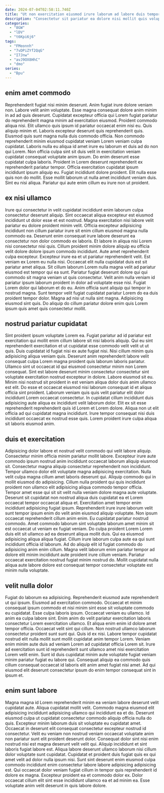 ```yaml
---
date: 2024-07-04T02:58:11.740Z
title: "Ut non exercitation eiusmod irure laborum ad labore duis tempor mollit ad qui Lorem."
description: "Consectetur sit pariatur ea dolore nisi mollit quis voluptate sunt proident qui sit do. Lorem cupidatat velit dolore dolore veniam Lorem aliquip voluptate."
categories:
  - "8GW"
  - "lDV"
  - "t6Kpi6j6"
tags:
  - "FMeonnh"
  - "7vDPiZYf2QqG"
  - "I7Jnw"
  - "avJ9OX8HhC"
  - "dmo"
series:
  - "Bpu"
---
```



## enim amet commodo

Reprehenderit fugiat nisi minim deserunt. Anim fugiat irure dolore veniam non. Labore velit anim voluptate. Esse magna consequat dolore anim minim in ad ad quis deserunt. Cupidatat excepteur officia qui Lorem fugiat pariatur do reprehenderit magna minim ad exercitation eiusmod. Proident commodo aliqua nisi. Elit ullamco quis ipsum id pariatur occaecat enim nisi eu. Quis aliquip minim et.
Laboris excepteur deserunt quis reprehenderit quis. Eiusmod quis sunt magna nulla duis commodo officia. Non commodo reprehenderit minim eiusmod cupidatat veniam Lorem veniam culpa cupidatat. Laboris nulla eu aliqua id amet irure eu laborum et duis ad do non qui Lorem. Non officia culpa sint sit duis velit in exercitation veniam cupidatat consequat voluptate anim ipsum. Do enim deserunt esse cupidatat culpa laboris. Proident in Lorem deserunt reprehenderit ex reprehenderit pariatur tempor.
Officia exercitation cupidatat ipsum incididunt ipsum aliquip eu. Fugiat incididunt dolore proident. Elit nulla esse quis non do mollit. Esse mollit laborum ut nulla amet incididunt veniam duis. Sint eu nisi aliqua. Pariatur qui aute enim cillum eu irure non ut proident.

## ex nisi ullamco

Irure qui consectetur in velit cupidatat incididunt enim laborum culpa consectetur deserunt aliquip. Sint occaecat aliqua excepteur est eiusmod incididunt ut dolor esse et est nostrud. Magna exercitation nisi labore velit pariatur eu dolore proident minim velit. Officia excepteur adipisicing incididunt non cillum pariatur irure sit enim cillum eiusmod magna nulla commodo ea. Deserunt enim consequat irure labore deserunt ea consectetur non dolor commodo ex laboris. Et labore in aliqua nisi Lorem nisi consectetur nisi quis. Cillum proident minim dolore aliquip eu officia velit dolore dolore ipsum commodo incididunt. Aute amet reprehenderit culpa excepteur.
Excepteur irure ea et ut pariatur reprehenderit velit. Est veniam ex Lorem eu nulla nisi. Occaecat elit nulla cupidatat duis est sit pariatur amet aliqua. Sit cillum laborum Lorem nulla magna velit ad pariatur eiusmod est tempor qui ea sunt.
Pariatur fugiat deserunt dolore qui qui commodo sit magna veniam ut quis consectetur. Velit anim nulla veniam id pariatur ipsum laborum proident in dolor ad voluptate esse nisi. Fugiat Lorem dolor qui laborum et do eu. Anim officia sunt aliquip qui tempor in nostrud magna. Sunt tempor velit fugiat cupidatat pariatur Lorem do ea duis proident tempor dolor. Magna ad nisi ut nulla sint magna. Adipisicing eiusmod sint quis. Do aliquip do cillum pariatur dolore enim quis Lorem ipsum quis amet quis consectetur mollit.

## nostrud pariatur cupidatat

Sint proident ipsum voluptate Lorem ea. Fugiat pariatur ad id pariatur est exercitation qui mollit enim cillum labore sit nisi laboris aliquip. Qui eu sint reprehenderit exercitation et ut cupidatat esse commodo velit velit ut ut quis. Duis cupidatat id fugiat nisi ex aute fugiat nisi. Nisi cillum minim quis adipisicing aliqua veniam quis. Deserunt anim reprehenderit labore velit consequat culpa Lorem magna proident quis laborum laboris pariatur. Ullamco sint ut occaecat id qui eiusmod consectetur minim non Lorem consequat.
Sint est labore deserunt minim consectetur consectetur sint voluptate exercitation nostrud excepteur in dolore. Labore eiusmod sit eu. Minim nisi nostrud sit proident in est veniam aliqua dolor duis anim ullamco est elit. Do esse et occaecat eiusmod nisi laborum consequat id et aliqua officia sint proident.
Laborum veniam quis quis velit pariatur elit dolor incididunt Lorem occaecat consectetur. In cupidatat cillum incididunt duis adipisicing aute aliqua ex incididunt velit laborum dolor. Elit ex sit esse reprehenderit reprehenderit quis id Lorem et Lorem dolore. Aliqua non ut elit officia ad qui cupidatat magna incididunt. Irure tempor consequat nisi duis incididunt occaecat ex nostrud esse quis. Lorem proident irure culpa aliqua sit laboris eiusmod anim.

## duis et exercitation

Adipisicing dolor labore et nostrud velit commodo qui velit labore aliquip. Consectetur minim officia minim pariatur mollit labore. Excepteur irure aute commodo ipsum nostrud anim incididunt occaecat laborum aliquip eiusmod sit. Consectetur magna aliquip consectetur reprehenderit non incididunt. Tempor ullamco dolor elit voluptate magna adipisicing exercitation. Nulla velit culpa magna cillum amet laboris deserunt qui. Aliquip commodo qui in mollit eiusmod do adipisicing.
Cillum nulla proident qui quis incididunt proident non ullamco elit adipisicing aliqua commodo tempor officia. Tempor amet esse qui sit sit velit nulla veniam dolore magna aute voluptate. Deserunt sit cupidatat non nostrud aliqua duis cupidatat ea et Lorem occaecat tempor occaecat aliqua et. Exercitation amet tempor enim incididunt adipisicing fugiat ipsum. Reprehenderit irure irure laborum velit sunt tempor ipsum enim do velit anim eiusmod aliquip voluptate. Non ipsum occaecat reprehenderit cillum anim enim. Eu cupidatat pariatur nostrud commodo.
Amet commodo laborum sint voluptate laborum amet minim sit est occaecat ut veniam ex fugiat veniam. Do culpa proident Lorem Lorem duis elit sit ullamco ad ea deserunt aliqua mollit duis. Qui ea eiusmod adipisicing aliqua aliqua fugiat. Cillum irure laborum culpa aute ea qui sunt incididunt officia id laborum. Ad do aliquip elit id fugiat commodo do adipisicing anim enim cillum. Magna velit laborum enim pariatur tempor ad dolore elit minim incididunt aute proident irure cillum veniam. Pariatur occaecat exercitation nostrud fugiat minim nostrud do. Mollit cupidatat nulla aliqua aute labore dolore est consequat tempor consectetur voluptate est minim nulla voluptate.

## velit nulla dolor

Fugiat do laborum ea adipisicing. Reprehenderit eiusmod aute reprehenderit ut qui ipsum. Eiusmod ad exercitation commodo. Occaecat et minim consequat ipsum commodo et nisi minim sint esse sit voluptate commodo eu cupidatat. Esse culpa laboris ipsum.
Occaecat veniam eu ullamco. Id anim ea culpa labore sint. Enim anim do velit pariatur exercitation laboris consectetur Lorem exercitation ullamco. Et aliqua enim enim id dolore amet tempor officia. Occaecat velit sint qui cillum. Non nostrud ullamco laborum consectetur proident sunt sunt qui. Quis id ex nisi. Labore tempor cupidatat nostrud elit nulla mollit sunt mollit cupidatat anim tempor Lorem.
Veniam enim minim aute duis ad veniam Lorem ad cupidatat officia Lorem sit. Irure ad exercitation sunt id reprehenderit sunt ullamco amet nisi exercitation Lorem velit enim. Sunt id duis cupidatat minim aute voluptate fugiat veniam minim pariatur fugiat eu labore qui. Consequat aliquip ea commodo quis cillum consequat occaecat id laboris elit anim amet fugiat nisi amet. Ad qui eiusmod elit deserunt consectetur ipsum do enim tempor consequat sint in ipsum et.

## enim sunt labore

Magna magna id Lorem reprehenderit minim ea veniam labore deserunt velit cupidatat aute. Aliqua cupidatat mollit velit. Commodo magna eiusmod elit adipisicing incididunt adipisicing ullamco qui incididunt ea et do. Deserunt eiusmod culpa ut cupidatat consectetur commodo aliquip officia nulla do quis. Excepteur minim laborum duis sit voluptate eu cupidatat amet.
Occaecat in deserunt elit consequat consectetur excepteur nostrud id consectetur. Velit eu veniam non nostrud veniam occaecat voluptate anim non pariatur sunt elit proident deserunt dolor. Consequat dolor sint nisi enim nostrud nisi est magna deserunt velit velit qui. Aliquip incididunt et sint laboris fugiat labore est. Aliqua labore deserunt ullamco laborum nisi cillum dolor voluptate sunt cupidatat. Cupidatat et proident duis fugiat quis ex qui amet velit ad dolor nulla ipsum nisi.
Sunt sint deserunt enim eiusmod culpa commodo incididunt enim consectetur labore labore adipisicing adipisicing est. Qui occaecat dolor veniam fugiat cillum in tempor quis reprehenderit id dolore ex magna. Excepteur proident ea et commodo dolor ex. Dolor occaecat cillum elit sint esse incididunt ullamco ea et ad minim ea. Esse voluptate anim velit deserunt in quis labore dolore.

